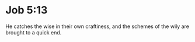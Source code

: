 # Job 5:13

He catches the wise in their own craftiness, and the schemes of the wily are brought to a quick end.
